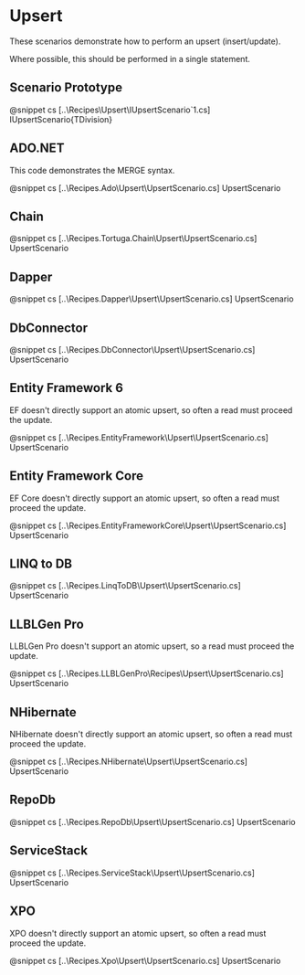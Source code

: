﻿# Upsert

These scenarios demonstrate how to perform an upsert (insert/update).

Where possible, this should be performed in a single statement.

## Scenario Prototype

@snippet cs [..\Recipes\Upsert\IUpsertScenario`1.cs] IUpsertScenario{TDivision}

## ADO.NET

This code demonstrates the MERGE syntax.

@snippet cs [..\Recipes.Ado\Upsert\UpsertScenario.cs] UpsertScenario

## Chain

@snippet cs [..\Recipes.Tortuga.Chain\Upsert\UpsertScenario.cs] UpsertScenario

## Dapper

@snippet cs [..\Recipes.Dapper\Upsert\UpsertScenario.cs] UpsertScenario

## DbConnector

@snippet cs [..\Recipes.DbConnector\Upsert\UpsertScenario.cs] UpsertScenario

## Entity Framework 6

EF doesn't directly support an atomic upsert, so often a read must proceed the update.

@snippet cs [..\Recipes.EntityFramework\Upsert\UpsertScenario.cs] UpsertScenario

## Entity Framework Core

EF Core doesn't directly support an atomic upsert, so often a read must proceed the update.

@snippet cs [..\Recipes.EntityFrameworkCore\Upsert\UpsertScenario.cs] UpsertScenario

## LINQ to DB

@snippet cs [..\Recipes.LinqToDB\Upsert\UpsertScenario.cs] UpsertScenario

## LLBLGen Pro 

LLBLGen Pro doesn't support an atomic upsert, so a read must proceed the update.

@snippet cs [..\Recipes.LLBLGenPro\Recipes\Upsert\UpsertScenario.cs] UpsertScenario

## NHibernate

NHibernate doesn't directly support an atomic upsert, so often a read must proceed the update.

@snippet cs [..\Recipes.NHibernate\Upsert\UpsertScenario.cs] UpsertScenario

## RepoDb

@snippet cs [..\Recipes.RepoDb\Upsert\UpsertScenario.cs] UpsertScenario

## ServiceStack

@snippet cs [..\Recipes.ServiceStack\Upsert\UpsertScenario.cs] UpsertScenario


## XPO

XPO doesn't directly support an atomic upsert, so often a read must proceed the update.

@snippet cs [..\Recipes.Xpo\Upsert\UpsertScenario.cs] UpsertScenario
